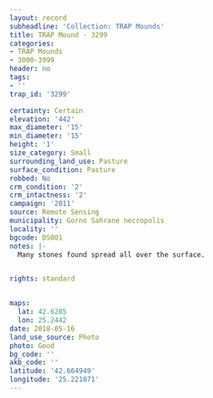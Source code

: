 ```yaml
---
layout: record
subheadline: 'Collection: TRAP Mounds'
title: TRAP Mound - 3299
categories:
- TRAP Mounds
- 3000-3999
header: no
tags:
- ''
trap_id: '3299'

certainty: Certain
elevation: '442'
max_diameter: '15'
min_diameter: '15'
height: '1'
size_category: Small
surrounding_land_use: Pasture
surface_condition: Pasture
robbed: No
crm_condition: '2'
crm_intactness: '2'
campaign: '2011'
source: Remote Sensing
municipality: Gorno Sahrane necropolis
locality: ''
bgcode: DS001
notes: |-
  Many stones found spread all over the surface.


rights: standard


maps:
  lat: 42.6285
  lon: 25.2442
date: 2018-05-16
land_use_source: Photo
photo: Good
bg_code: ''
akb_code: ''
latitude: '42.664949'
longitude: '25.221071'
---
```

